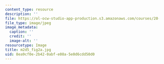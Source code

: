 ```yaml
---
content_type: resource
description: ''
file: https://ol-ocw-studio-app-production.s3.amazonaws.com/courses/20-109-laboratory-fundamentals-in-biological-engineering-spring-2010/8ea9cf0e2b420abfe08a5e0d6cdd50d0_m2d5_fig2a.jpg
file_type: image/jpeg
image_metadata:
  caption: ''
  credit: ''
  image-alt: ''
resourcetype: Image
title: m2d5_fig2a.jpg
uid: 8ea9cf0e-2b42-0abf-e08a-5e0d6cdd50d0
---
```

